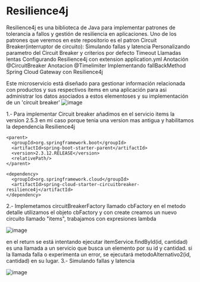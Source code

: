 # Resilience4j 
Resilience4j es una biblioteca de Java para implementar patrones de tolerancia a fallos y gestión de resiliencia en aplicaciones.
Uno de los patrones que veremos en este repositorio es el patron Circuit Breaker(interruptor de circuito):
Simulando fallas y latencia 
Personalizando parametro del Circuit Breaker y criterios por defecto
Timeout
Llamadas lentas
Configurando Resilience4j con extension application.yml
Anotación @CircuitBreaker
Anotacion @Timelimiter
Implementando fallBackMethod 
Spring Cloud Gateway con Resilience4j


Este microservicio está diseñado para gestionar información relacionada con productos y sus respectivos ítems en una aplicación para asi administrar los datos asociados a estos elementoses y su implementación de un 'circuit breaker'
![image](https://github.com/joanvasquez21/microservices-producto-items-circuitbreaker/assets/70104624/231c2d25-9372-4f01-9eab-f966b6cdfcfb)

1.- Para implementar Circuit breaker añadimos en el servicio items la version 2.5.3 en mi caso porque tenia una version mas antigua y habilitamos la dependencia Resilience4j
```
<parent>
  <groupId>org.springframework.boot</groupId>
  <artifactId>spring-boot-starter-parent</artifactId>
  <version>2.3.12.RELEASE</version>
  <relativePath/> 
</parent>

<dependency> 
  <groupId>org.springframework.cloud</groupId> 
  <artifactId>spring-cloud-starter-circuitbreaker-resilience4j</artifactId> 
</dependency>
```
2.- Implemetamos circuitBreakerFactory llamado cbFactory en el metodo detalle utilizamos el objeto cbFactory y con create creamos un nuevo circuito llamado "items", trabajamos con expresiones lambda 

![image](https://github.com/joanvasquez21/microservices-producto-items-circuitbreaker/assets/70104624/5a76e716-43d7-4a9e-8d40-7a331919ee6e)

 en el return se está intentando ejecutar itemService.findById(id, cantidad) es una llamada a un servicio que busca un elemento por su id y cantidad.
 si la llamada falla o experimenta un error, se ejecutará metodoAlternativo2(id, cantidad) en su lugar.
3.- Simulando fallas y latencia 

![image](https://github.com/joanvasquez21/microservices-producto-items-circuitbreaker/assets/70104624/c44ea85f-05ad-44a8-b93a-3870511a2a44)

